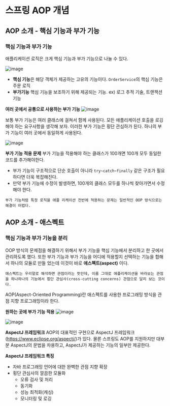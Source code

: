 # 스프링 AOP 개념

## AOP 소개 - 핵심 기능과 부가 기능
### 핵심 기능과 부가 기능

애플리케이션 로직은 크게 핵심 기능과 부가 기능으로 나눌 수 있다.

![image](https://github.com/user-attachments/assets/21f8d7cc-353a-4b78-aaba-b70b96529cde)

- **핵심 기능**은 해당 객체가 제공하는 고유의 기능이다. `OrderService`의 핵심 기능은 주문 로직
- **부가기능** 핵심 기능을 보조하기 위해 제공되는 기능. ex) 로그 추적 기술, 트랜잭션 기능

**여러 곳에서 공통으로 사용하는 부가 기능**
![image](https://github.com/user-attachments/assets/8565edcf-e80b-4673-9820-c795dae24d1f)

보통 부가 기능은 여러 클래스에 걸쳐서 함께 사용된다. 모든 애플리케이션 호출을 로깅해야 하는 요구사항을 생각해 보자. 이러한 부가 기능은 횡단 관심하가 된다.
하나의 부가 기능이 여러 곳에서 동일하게 사용된다.

![image](https://github.com/user-attachments/assets/b8380bb7-a1eb-4dc2-8c67-419232de34fc)

**부가 기능 적용 문제**
부가 기능을 적용해야 하는 클래스가 100개면 100개 모두 동일한 코드를 추가해야한다.
  - 부가 기능이 구조적으로 단순 호출이 아니라 `try~catch~finally` 같은 구조가 필요하다면 더욱 복잡해진다.
  - 만약 부가 기능에 수정이 발생하면, 100개의 클래스 모두를 하나씩 찾아가면서 수정해야 한다.

`부가 기능처럼 특정 로직을 애플 리케이션 전반에 적용하는 문제는 일반적인 OOP 방식으로는 해결이 어렵다.`

## AOP 소개 - 애스펙트
### 핵심 기능과 부가 기능을 분리
OOP 방식의 문제점을 해결하기 위해서 부가 기능을 핵심 기능에서 분리하고 한 곳에서 관리하도록 했다. 또한 부가 기능과 부가 기능을 어디에 적용할지 선택하는 기능을 합해서 하나의 모듈로 만들 었는데
이것이 바로 **애스펙트(aspect)** 이다.

`애스펙트는 우리말로 해석하면 관점이라는 뜻인데, 이름 그대로 애플리케이션을 바라보는 관점을 하나하나의 기능에서 횡단 관심사(cross-cutting concerns) 관점으로 달리 보는 것이다.`

AOP(Aspect-Oriented Programming)란 애스펙트를 사용한 프로그래밍 방식을 관점 지향 프로그래밍이라 한다.

**원하는 곳에 부가 기능 적용**
![image](https://github.com/user-attachments/assets/ce4cbb4d-8549-463e-9855-de643c9dbcbf)

![image](https://github.com/user-attachments/assets/b78559a5-175e-486e-896d-1ab8caafd0ce)

**AspectJ 프레임워크**
AOP의 대표적인 구현으로 AspectJ 프레임워크(https://www.eclipse.org/aspectj/)가 있다. 
물론 스프링도 AOP를 지원하지만 대부분 AspectJ의 문법을 차용하고, AspectJ가 제공하는 기능의 일부만 제공한다.

**AspectJ 프레임워크 특징**
- 자바 프로그래밍 언어에 대한 완벽한 관점 지향 확장
- 횡단 관심사의 깔끔한 모듈화
  - 오류 검사 및 처리
  - 동기화
  - 성능 최적화(캐싱)
  - 모니터링 및 로깅

